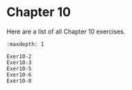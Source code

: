 # Chapter 10

Here are a list of all Chapter 10 exercises. 


```{toctree}
:maxdepth: 1

Exer10-2
Exer10-3
Exer10-5
Exer10-6
Exer10-8
```